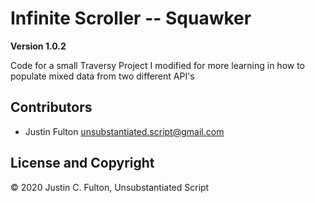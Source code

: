 # Infinite Scroller -- Squawker

**Version 1.0.2**

Code for a small Traversy Project I modified for more learning in how to populate mixed data from two different API's

## Contributors

- Justin Fulton <unsubstantiated.script@gmail.com>

## License and Copyright

© 2020 Justin C. Fulton, Unsubstantiated Script
